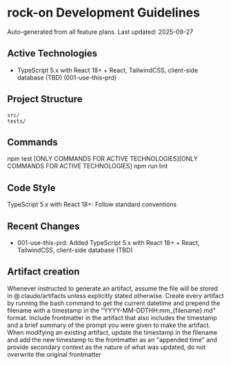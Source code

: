 # rock-on Development Guidelines

Auto-generated from all feature plans. Last updated: 2025-09-27

## Active Technologies
- TypeScript 5.x with React 18+ + React, TailwindCSS, client-side database (TBD) (001-use-this-prd)

## Project Structure
```
src/
tests/
```

## Commands
npm test [ONLY COMMANDS FOR ACTIVE TECHNOLOGIES][ONLY COMMANDS FOR ACTIVE TECHNOLOGIES] npm run lint

## Code Style
TypeScript 5.x with React 18+: Follow standard conventions

## Recent Changes
- 001-use-this-prd: Added TypeScript 5.x with React 18+ + React, TailwindCSS, client-side database (TBD)

<!-- MANUAL ADDITIONS START -->
## Artifact creation
Whenever instructed to generate an artifact, assume the file will be stored in @.claude/artifacts unless explicitly stated otherwise. Create every artifact by running the bash command to get the current datetime and prepend the filename with a timestamp in the "YYYY-MM-DDTHH:mm_{filename}.md" format. Include frontmatter in the artifact that also includes the timestamp and a brief summary of the prompt you were given to make the artifact. When modifying an existing artifact, update the timestamp in the filename and add the new timestamp to the frontmatter as an "appended time" and provide secondary context as the nature of what was updated, do not overwrite the original frontmatter
<!-- MANUAL ADDITIONS END -->